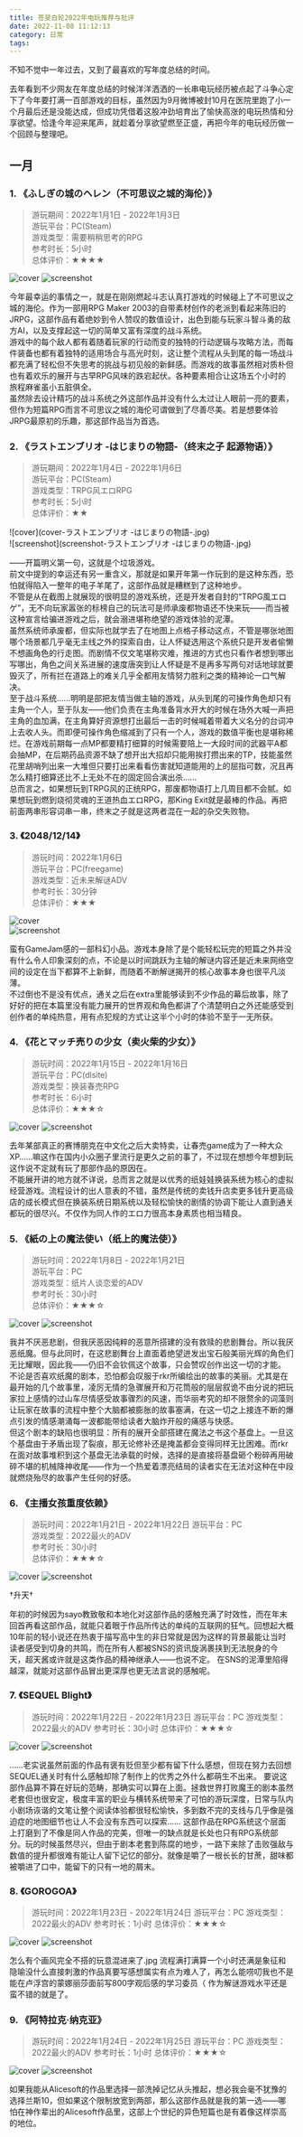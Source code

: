 ```yaml
---
title: 苍旻白轮2022年电玩推荐与批评
date: 2022-11-08 11:12:13
category: 日常
tags:
---
```


不知不觉中一年过去，又到了最喜欢的写年度总结的时间。

去年看到不少网友在年度总结的时候洋洋洒洒的一长串电玩经历被点起了斗争心定下了今年要打满一百部游戏的目标，虽然因为9月微博被封10月在医院里跑了小一个月最后还是没能达成，但成功凭借着这股冲劲培育出了愉快高涨的电玩热情和分享欲望。恰逢今年迎来尾声，就趁着分享欲望燃至正盛，再把今年的电玩经历做一个回顾与整理吧。

<!-- more -->

## 一月

### 1. 《ふしぎの城のヘレン（不可思议之城的海伦）》

> 游玩期间：2022年1月1日 - 2022年1月3日  
> 游玩平台：PC(Steam)  
> 游戏类型：需要稍稍思考的RPG  
> 参考时长：5小时  
> 总体评价：★★★★

![cover](cover-ふしぎの城のヘレン.jpg)
![screenshot](screenshot-ふしぎの城のヘレン.jpg)

今年最幸运的事情之一，就是在刚刚燃起斗志认真打游戏的时候碰上了不可思议之城的海伦。作为一部用RPG Maker 2003的自带素材创作的老派到看起来陈旧的JRPG，这部作品有着绝妙到令人赞叹的数值设计，出色到能与玩家斗智斗勇的敌方AI，以及支撑起这一切的简单又富有深度的战斗系统。  
游戏中的每个敌人都有着随着玩家的行动而变的独特的行动逻辑与攻略方法，而每件装备也都有着独特的适用场合与高光时刻，这让整个流程从头到尾的每一场战斗都充满了轻松但不失思考的挑战与初见般的新鲜感。而游戏的故事虽然相对质朴但也有着欢乐的展开与古早RPG风味的跌宕起伏。各种要素相合让这场五个小时的旅程麻雀虽小五脏俱全。  
虽然除去设计精巧的战斗系统之外这部作品并没有什么太过让人眼前一亮的要素，但作为短篇RPG而言不可思议之城的海伦可谓做到了尽善尽美。若是想要体验JRPG最原初的乐趣，那这部作品当为首选。

### 2. 《ラストエンブリオ -はじまりの物語-（终末之子 起源物语）》

> 游玩期间：2022年1月4日 - 2022年1月6日  
> 游玩平台：PC(Steam)  
> 游戏类型：TRPG风エロRPG  
> 参考时长：5小时  
> 总体评价：★★

![cover](cover-ラストエンブリオ -はじまりの物語-.jpg)  
![screenshot](screenshot-ラストエンブリオ -はじまりの物語-.jpg)

——开篇明义第一句，这就是个垃圾游戏。  
前文中提到的幸运还有另一重含义，那就是如果开年第一作玩到的是这种东西，恐怕就得陷入一整年的电子羊尾了，这部作品就是糟糕到了这种地步。  
不管是从在截图上就展现的很明显的游戏系统，还是开发者自封的“TRPG風エロゲ”，无不向玩家嚣张的标榜自己的玩法可是师承废都物语还不快来玩——而当被这种宣言给骗进游戏之后，就会溺进堪称绝望的游戏体验的泥潭。  
虽然系统师承废都，但实际也就学去了在地图上点格子移动这点，不管是哪张地图哪个场景都几乎毫无主线之外的探索自由，让人怀疑选用这个系统只是开发者偷懒不想画角色的行走图。而剧情不仅文笔堪称灾难，推进的方式也只看作者想到哪出写哪出，角色之间关系进展的速度唐突到让人怀疑是不是再多写两句对话地球就要毁灭了，所有拦在道路上的难关几乎全都用友情努力胜利之类的精神论一口气解决。  
至于战斗系统……明明是部把友情当做主轴的游戏，从头到尾的可操作角色却只有主角一个人，至于队友——他们负责在主角准备背水开大的时候在场外大喊一声把主角的血加满，在主角算好资源想打出最后一击的时候喊着带着大义名分的台词冲上去收人头。而即便可操作角色缩减到了只有一个人，游戏的数值平衡也是堪称稀烂。在游戏前期每一点MP都要精打细算的时候需要陪上一大段时间的武器平A都会抽MP，在后期药品资源不缺了想开出大招却只能用挨打攒出来的TP，技能虽然花里胡哨列出来一大堆但只要打出来看看伤害就知道能用的上的屈指可数，况且再怎么精打细算还比不上无处不在的固定回合演出杀……  
总而言之，如果想玩到TRPG风的正统RPG，那废都物语打上几周目都不会腻。如果想玩到燃到烧彻灵魂的王道热血エロRPG，那King Exit就是最棒的作品。再把前面两串形容词串一串，终末之子就是这两者混在一起的杂交失败物。

### 3. 《2048/12/14》

> 游玩时间：2022年1月6日  
> 游玩平台：PC(freegame)  
> 游戏类型：近未来解谜ADV  
> 参考时长：30分钟  
> 总体评价：★★★  

![cover](cover-20481214.jpg)  
![screenshot](screenshot-20481214.jpg)

蛮有GameJam感的一部科幻小品。游戏本身除了是个能轻松玩完的短篇之外并没有什么令人印象深刻的点，不论是以时间跳跃为主轴的解谜内容还是近未来网络空间的设定在当下都算不上新鲜，而随着不断解谜揭开的核心故事本身也很平凡淡薄。  
不过倒也不是没有优点，通关之后在extra里能够读到不少作品的幕后故事，除了好好的把在本篇里没有能力展开的世界观和角色都讲了个清楚明白之外还能感受到创作者的单纯热意，用有点犯规的方式让这半个小时的体验不至于一无所获。

### 4. 《花とマッチ売りの少女（卖火柴的少女）》

> 游玩时间：2022年1月15日 - 2022年1月16日  
> 游玩平台：PC(dlsite)  
> 游戏类型：换装春売RPG  
> 参考时长：6小时  
> 总体评价：★★★☆  

![cover](cover-花とマッチ売りの少女.jpg)
![screenshot](screenshot-花とマッチ売りの少女.jpg)

去年某部真正的赛博朋克在中文化之后大卖特卖，让春売game成为了一种大众XP……嘛这作在国内小众圈子里流行是更久之前的事了，不过现在想想今年想到玩这作说不定就有玩了那部作品的原因在。  
不能展开讲的地方就不详说，总而言之就是以优秀的纸娃娃换装系统为核心的虚拟经营游戏。流程设计的出人意表的不错，虽然是传统的卖钱升店卖更多钱升更高级店的成长模式但在换装系统日期系统以及轻松愉快的剧情的协调下能让人直到通关都玩的很尽兴。不仅作为同人作的エロ力很高本身素质也相当精良。

### 5. 《紙の上の魔法使い（纸上的魔法使）》

> 游玩时间：2022年1月8日 - 2022年1月21日  
> 游玩平台：PC  
> 游戏类型：纸片人谈恋爱的ADV  
> 参考时长：30小时  
> 总体评价：★★★☆

![cover](cover-紙の上の魔法使い.jpg)
![screenshot](screenshot-紙の上の魔法使い.jpg)

我并不厌恶悲剧，但我厌恶因纯粹的恶意所搭建的没有救赎的悲剧舞台。所以我厌恶纸魔。但与此同时，在这悲剧舞台上直面着绝望迸发出宝石般美丽光辉的角色们无比耀眼，因此我——仍旧不会钦佩这个故事，只会赞叹创作出这一切的才能。  
不论是否喜欢纸魔的剧本，恐怕都会叹服于rkr所编绘出的故事的美丽。尤其是在最开始的几个故事里，凌厉无情的急骤展开和万花筒般的层层叙诡不由分说的把玩家拉上感情的过山车尽情感受故事骤烈的风速，而华丽考究的却不限赘余的词藻则让玩家在故事的流程中整个大脑都被膨胀的故事塞满，在这一切之上接连不断的爆点引发的情感潮涌每一波都能带给读者大脑炸开般的痛感与快感。  
但这个剧本的缺陷也很明显：所有的展开全部搭建在魔法之书这个基盘上。一旦这个基盘由于矛盾出现了裂痕，那无论修补还是掩盖都会变得同样无比困难。而rkr在面对故事堆积到这个基盘无法承载的时候，选择的是直接将基盘砸个粉碎再用破碎不堪的机械降神收尾——作为一个热爱着漂亮结局的读者实在无法对这种在中段就燃烧殆尽的故事产生任何的好感。

### 6. 《主播女孩重度依赖》

> 游玩时间：2022年1月21日 - 2022年1月22日
> 游玩平台：PC  
> 游戏类型：2022最火的ADV  
> 参考时长：30小时  
> 总体评价：★★★☆  

![cover](cover-主播女孩重度依赖.jpg)
![screenshot](screenshot-主播女孩重度依赖.jpg)

†升天†

年初的时候因为sayo教致敬和本地化对这部作品的感触充满了时效性，而在年末回首再看这部作品，就能只着眼于作品所传达的单纯的互联网的狂气。回想起大概10年前的轻小说还在热衷于描写高中生的非日常就是因为这样的背景最能让当时读者感受到切身的共鸣，而在所有人都被SNS的资讯旋涡裹挟到无法脱身的今天，超天酱或许就是这类作品的精神继承人——也说不定。
在SNS的泥潭里陷得越深，就能对这部作品冒出更深厚也更无法言说的感触呢。

### 7. 《SEQUEL Blight》

> 游玩时间：2022年1月22日 - 2022年1月23日
> 游玩平台：PC
> 游戏类型：2022最火的ADV
> 参考时长：30小时
> 总体评价：★★★☆

![cover](cover-SEQUEL_Blight.jpg)
![screenshot](screenshot-SEQUEL_Blight.jpg)

……老实说虽然前面的作品有褒有贬但至少都有留下什么感想，但现在努力去回想SEQUEL通关时有什么感触却除了制作上的优秀之外什么都萌生不出来。
要说这部作品算不算在好玩的范畴，那确实可以算在上面。拯救世界打败魔王的剧本虽然老套但也很安定，极度丰富的职业与横转系统带来了可怕的游玩深度，日常与队内小剧场诙谐的文笔让整个阅读体验都很轻松愉快，多到数不完的支线与几乎像是强迫症的地图细节也让人不会没有东西可以探索……
这部作品在RPG系统这个层面上打磨到了不像是同人作品的完美，但唯一的缺点就是长处也只有RPG系统部分。玩的时候虽然尽兴，但由于剧本老套到陈腐的地步，一路下来除了击败强敌与数值的提升都很难有能让人留下记忆的部分。就像是嚼了一根长长的甘蔗，甜味都被嚼进了口中，能留下的只有一地的屑末。

### 8. 《GOROGOA》

> 游玩时间：2022年1月23日 - 2022年1月24日
> 游玩平台：PC
> 游戏类型：2022最火的ADV
> 参考时长：1小时
> 总体评价：★★★☆

![cover](cover-GOROGOA.jpg)
![screenshot](screenshot-GOROGOA.jpg)

怎么有个画风完全不搭的玩意混进来了.jpg
流程满打满算一个小时还满是象征和隐喻没什么直接刺激的作品真要写感想属实有点为难人了，再怎么能唠叨我也不是能在卢浮宫的蒙娜丽莎面前写800字观后感的学习委员（
作为解谜游戏水平还是蛮不错的就是了。

### 9. 《阿特拉克·纳克亚》

> 游玩时间：2022年1月24日 - 2022年1月25日
> 游玩平台：PC
> 游戏类型：2022最火的ADV
> 参考时长：1小时
> 总体评价：★★★☆

![cover](cover-Atelica_Nakia.jpg)
![screenshot](screenshot-Atelica_Nakia.jpg)

如果我能从Alicesoft的作品里选择一部洗掉记忆从头推起，想必我会毫不犹豫的选择兰斯10，但如果这个限制放宽到两部，那么这部作品就是我的第一选——哪怕在神作辈出的Alicesoft作品里，这部上个世纪的异色短篇也是有着像这样崇高的地位。
